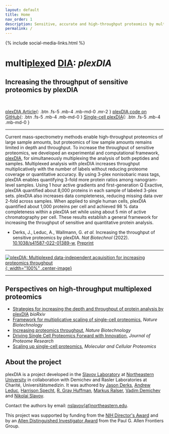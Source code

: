 ```yaml
---
layout: default
title: Home
nav_order: 1
description: Sensitive, accurate and high-throughput proteomics by multiplexed data-independent acquisition (plexDIA). plexDIA for increasing proteomics throughput | Slavov Laboratory and single-cell proteomics center
permalink: /
---
```

{% include social-media-links.html %}

# multi<u>plex</u>ed <u>DIA</u>: *plexDIA*
<!-- {: .fs-6 .fw-300}  {: .fs-9 }   long_title: Multiplexed data-independent acquisition: plexDIA -->

## Increasing the throughput of sensitive proteomics by plexDIA

&nbsp;


[plexDIA Article][plexDIA_Nature]{: .btn .fs-5 .mb-4 .mb-md-0 .mr-2 }
[plexDIA code on GitHub][plexDIA_Code]{: .btn .fs-5 .mb-4 .mb-md-0 }
[Single-cell plexDIA](https://scp.slavovlab.net/plexDIA){: .btn .fs-5 .mb-4 .mb-md-0 }

------------

Current mass-spectrometry methods enable high-throughput proteomics of large sample amounts, but proteomics of low sample amounts remains limited in depth and throughput. To increase the throughput of sensitive proteomics, we developed an experimental and computational framework, [plexDIA][plexDIA_Nature], for simultaneously multiplexing the analysis of both peptides and samples. Multiplexed analysis with plexDIA increases throughput multiplicatively with the number of labels without reducing proteome coverage or quantitative accuracy. By using 3-plex nonisobaric mass tags, plexDIA enables quantifying 3-fold more protein ratios among nanogram-level samples. Using 1 hour active gradients and first-generation Q Exactive, plexDIA quantified about 8,000 proteins in each sample of labeled 3-plex sets. plexDIA also increases data completeness, reducing missing data over 2-fold across samples. When applied to single human cells, plexDIA quantified about 1,000 proteins per cell and achieved 98 % data completeness within a plexDIA set while using about 5 min of active chromatography per cell. These results establish a general framework for increasing the throughput of sensitive and quantitative protein analysis.


* Derks, J., Leduc, A., Wallmann, G. *et al.* Increasing the throughput of sensitive proteomics by plexDIA. *Nat Biotechnol* (2022). [10.1038/s41587-022-01389-w][plexDIA_Nature],  [Preprint][plexDIA_Article]


------------


[![plexDIA: Multiplexed data-independent acquisition for increasing proteomics throughput](https://scp.slavovlab.net/Figs/plexDIA_4.png){: width="100%" .center-image}](https://scp.slavovlab.net/plexDIA)


------------



## Perspectives on high-throughput multiplexed proteomics
* [Strategies for increasing the depth and throughput of protein analysis by plexDIA](https://www.biorxiv.org/content/10.1101/2022.11.05.515287v1)  *bioRxiv*
* [Framework for multiplicative scaling of single-cell proteomics](https://www.nature.com/articles/s41587-022-01411-1), *Nature Biotechnology*
* [Increasing proteomics throughput](https://www.nature.com/articles/s41587-021-00881-z), *Nature Biotechnology*
* [Driving Single Cell Proteomics Forward with Innovation](https://pubmed.ncbi.nlm.nih.gov/34597050/), *Journal of Proteome Research*
* [Scaling up single-cell proteomics](https://doi.org/10.1016/j.mcpro.2021.100179), *Molecular and Cellular Proteomics*



## About the project

plexDIA is a project developed in the [Slavov Laboratory](https://slavovlab.net) at [Northeastern University](https://www.northeastern.edu/) in collaboration with Demichev and Rasler Laboratories at Charité, Universitätsmedizin. It was authored by [Jason Derks](https://slavovlab.net/people.htm), [Andrew Leduc](http://andrewdleduc.com/), [Harrison Specht](http://harrisonspecht.com), [R. Gray Huffman](https://slavovlab.net/people.htm), [Markus Ralser](https://www.crick.ac.uk/research/labs/markus-ralser), [Vadim Demichev](https://github.com/vdemichev) and [Nikolai Slavov](https://coe.northeastern.edu/people/slavov-nikolai/).   


Contact the authors by email: [nslavov\{at\}northeastern.edu](mailto:nslavov@northeastern.edu).

This project was supported by funding from the [NIH Director's Award](https://projectreporter.nih.gov/project_info_description.cfm?aid=9167004&icde=31336575) and by an [Allen Distinguished Investigator Award](https://alleninstitute.org/what-we-do/frontiers-group/distinguished-investigators/projects/tracking-proteome-dynamics-single-cells) from the Paul G. Allen Frontiers Group.


[plexDIA_Article]: https://doi.org/10.1101/2021.11.03.467007 "Multiplexed data-independent acquisition by plexDIA"
[plexDIA_Nature]: https://doi.org/10.1038/s41587-022-01389-w "Derks, J., Slavov, N. et al. Increasing the throughput of sensitive proteomics by plexDIA. Nat Biotechnol (2022)"
[plexDIA_Code]: https://github.com/SlavovLab/plexDIA "plexDIA data analysis pipeline repository"
